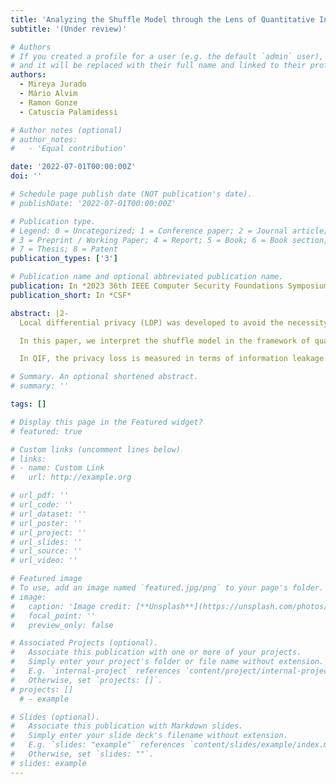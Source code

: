 ```yaml
---
title: 'Analyzing the Shuffle Model through the Lens of Quantitative Information Flow'
subtitle: '(Under review)'

# Authors
# If you created a profile for a user (e.g. the default `admin` user), write the username (folder name) here
# and it will be replaced with their full name and linked to their profile.
authors:
  - Mireya Jurado
  - Mário Alvim
  - Ramon Gonze
  - Catuscia Palamidessi

# Author notes (optional)
# author_notes:
#   - 'Equal contribution'

date: '2022-07-01T00:00:00Z'
doi: ''

# Schedule page publish date (NOT publication's date).
# publishDate: '2022-07-01T00:00:00Z'

# Publication type.
# Legend: 0 = Uncategorized; 1 = Conference paper; 2 = Journal article;
# 3 = Preprint / Working Paper; 4 = Report; 5 = Book; 6 = Book section;
# 7 = Thesis; 8 = Patent
publication_types: ['3']

# Publication name and optional abbreviated publication name.
publication: In *2023 36th IEEE Computer Security Foundations Symposium (CSF)*
publication_short: In *CSF*

abstract: |2-
  Local differential privacy (LDP) was developed to avoid the necessity of a trusted central curator, but many implementations do so at the cost of accuracy. In response, the shuffle model has emerged as a way to provide greater anonymity to users by randomly permuting the messages such that the connection between users and values is lost. By combining a LDP mechanism with a shuffler, privacy can be improved at no cost for accuracy, thereby improving the trade-off between privacy and utility. However, the privacy implications of the shuffle layer are not always immediate nor are the derivations of the privacy bounds easy to understand. 

  In this paper, we interpret the shuffle model in the framework of quantitative information flow (QIF), thus providing an alternative view of it. We believe that such interpretation will contribute to make the shuffle model more intuitive and lay the basis for exploring its properties and for proving them formally. 

  In QIF, the privacy loss is measured in terms of information leakage. We provide formulas that show how the shuffler improves the protection against leaks in the local model, and study how the leakage decreases in function of the number of participants in the protocol, for various values of the privacy parameter of the LDP mechanism.

# Summary. An optional shortened abstract.
# summary: ''

tags: []

# Display this page in the Featured widget?
# featured: true

# Custom links (uncomment lines below)
# links:
# - name: Custom Link
#   url: http://example.org

# url_pdf: ''
# url_code: ''
# url_dataset: ''
# url_poster: ''
# url_project: ''
# url_slides: ''
# url_source: ''
# url_video: ''

# Featured image
# To use, add an image named `featured.jpg/png` to your page's folder.
# image:
#   caption: 'Image credit: [**Unsplash**](https://unsplash.com/photos/pLCdAaMFLTE)'
#   focal_point: ''
#   preview_only: false

# Associated Projects (optional).
#   Associate this publication with one or more of your projects.
#   Simply enter your project's folder or file name without extension.
#   E.g. `internal-project` references `content/project/internal-project/index.md`.
#   Otherwise, set `projects: []`.
# projects: []
  # - example

# Slides (optional).
#   Associate this publication with Markdown slides.
#   Simply enter your slide deck's filename without extension.
#   E.g. `slides: "example"` references `content/slides/example/index.md`.
#   Otherwise, set `slides: ""`.
# slides: example
---
```


<!-- {{% callout note %}}
Click the _Cite_ button above to demo the feature to enable visitors to import publication metadata into their reference management software.
{{% /callout %}}

{{% callout note %}}
Create your slides in Markdown - click the _Slides_ button to check out the example.
{{% /callout %}}

Supplementary notes can be added here, including [code, math, and images](https://wowchemy.com/docs/writing-markdown-latex/). -->
